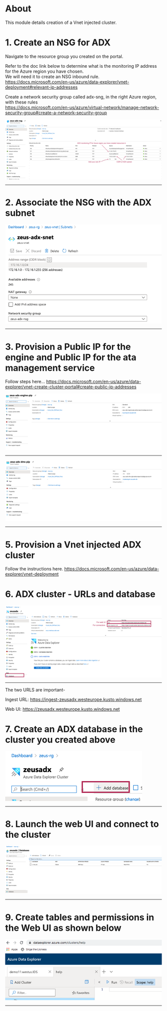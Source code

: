 # About
This module details creation of a Vnet injected cluster.

# 1. Create an NSG for ADX
Navigate to the resource group you created on the portal.

Refer to the doc link below to determine what is the monitoring IP address for the Azure region you have chosen.<br>
We will need it to create an NSG inbound rule.<br>
https://docs.microsoft.com/en-us/azure/data-explorer/vnet-deployment#relevant-ip-addresses<br>

Create a network security group called adx-sng, in the right Azure region, with these rules<br>
https://docs.microsoft.com/en-us/azure/virtual-network/manage-network-security-group#create-a-network-security-group<br>


![ADX-NSG](../images/adx-nsg.png)
<br><hr>

# 2. Associate the NSG with the ADX subnet
![ADX-NSG-2](../images/02-ADX.png)
<br><hr>

# 3. Provision a Public IP for the engine and Public IP for the ata management service

Follow steps here...
https://docs.microsoft.com/en-us/azure/data-explorer/vnet-create-cluster-portal#create-public-ip-addresses

![ADX-NSG-4](../images/04-ADX.png)
<br><hr>

![ADX-NSG-5](../images/05-ADX.png)
<br><hr>

# 5. Provision a Vnet injected ADX cluster
Follow the instructions here.
https://docs.microsoft.com/en-us/azure/data-explorer/vnet-deployment

# 6. ADX cluster - URLs and database

![ADX-NSG-6](../images/06-ADX.png)
<br><hr>

The two URLS are important-

Ingest URL:
https://ingest-zeusadx.westeurope.kusto.windows.net

Web UI:
https://zeusadx.westeurope.kusto.windows.net

# 7. Create an ADX database in the cluster you created above

![ADX-NSG-7](../images/07-ADX.png)
<br><hr>

# 8. Launch the web UI and connect to the cluster

![ADX-NSG-8](../images/08-ADX.png)
<br><hr>

# 9. Create tables and permissions in the Web UI as shown below

![ADX-NSG-9](../images/09-ADX.png)
<br><hr>

